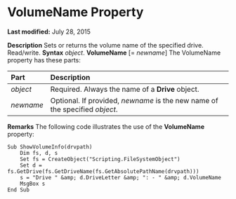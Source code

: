 
# VolumeName Property

 **Last modified:** July 28, 2015


 **Description**
Sets or returns the volume name of the specified drive. Read/write.
 **Syntax**
 _object_. **VolumeName** [= _newname_]
The VolumeName property has these parts:


|**Part**|**Description**|
|:-----|:-----|
| _object_|Required. Always the name of a  **Drive** object.|
| _newname_|Optional. If provided,  _newname_ is the new name of the specified _object_.|
 **Remarks**
The following code illustrates the use of the  **VolumeName** property:



```
Sub ShowVolumeInfo(drvpath)
    Dim fs, d, s
    Set fs = CreateObject("Scripting.FileSystemObject")
    Set d = fs.GetDrive(fs.GetDriveName(fs.GetAbsolutePathName(drvpath)))
    s = "Drive " &amp; d.DriveLetter &amp; ": - " &amp; d.VolumeName
    MsgBox s
End Sub

```

